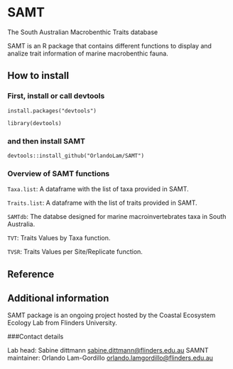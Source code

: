 # SAMT
The South Australian Macrobenthic Traits database 

SAMT is an R package that contains different functions to display and analize trait information of marine macrobenthic fauna.

## How to install

### First, install or call devtools

`install.packages("devtools")`

`library(devtools)`

### and then install SAMT

`devtools::install_github("OrlandoLam/SAMT")`

### Overview of SAMT functions

`Taxa.list`: A dataframe with the list of taxa provided in SAMT.

`Traits.list`: A dataframe with the list of traits provided in SAMT.

`SAMTdb`: The databse designed for marine macroinvertebrates taxa in South Australia.

`TVT`: Traits Values by Taxa function.

`TVSR`: Traits Values per Site/Replicate function.

## Reference 


## Additional information

SAMT package is an ongoing project hosted by the Coastal Ecosystem Ecology Lab from Flinders University.

###Contact details

Lab head: Sabine dittmann <sabine.dittmann@flinders.edu.au>
SAMNT maintainer: Orlando Lam-Gordillo <orlando.lamgordillo@flinders.edu.au>
